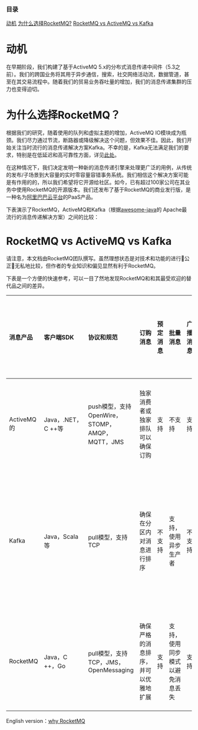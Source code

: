 ### 目录
[动机](#1)
[为什么选择RocketMQ?](#2)
[RocketMQ vs ActiveMQ vs Kafka](#3)

<h1 id="1">动机</h1>

在早期阶段，我们构建了基于ActiveMQ 5.x的分布式消息传递中间件（5.3之前）。我们的跨国业务将其用于异步通信，搜索，社交网络活动流，数据管道，甚至在其交易流程中。随着我们的贸易业务吞吐量的增加，我们的消息传递集群的压力也变得迫切。

<h1 id="2">为什么选择RocketMQ？</h1>

根据我们的研究，随着使用的队列和虚拟主题的增加，ActiveMQ IO模块成为瓶颈。我们尽力通过节流，断路器或降级解决这个问题，但效果不佳。因此，我们开始关注当时流行的消息传递解决方案Kafka。不幸的是，Kafka无法满足我们的要求，特别是在低延迟和高可靠性方面，详见[此处](https://rocketmq.apache.org/rocketmq/how-to-support-more-queues-in-rocketmq/)。

在这种情况下，我们决定发明一种新的消息传递引擎来处理更广泛的用例，从传统的发布/子场景到大容量的实时零容量容错事务系统。我们相信这个解决方案可能是有作用的的，所以我们希望将它开源给社区。如今，已有超过100家公司在其业务中使用RocketMQ的开源版本。我们还发布了基于RocketMQ的商业发行版，是一种名为[阿里巴巴云平台](https://www.alibabacloud.com/zh)的PaaS产品。

下表演示了RocketMQ，ActiveMQ和Kafka（根据[awesome-java](https://github.com/akullpp/awesome-java)的 Apache最流行的消息传递解决方案）之间的比较：

<h1 id="3">RocketMQ vs ActiveMQ vs Kafka</h1>

请注意，本文档由RocketMQ团队撰写。虽然理想状态是对技术和功能的进行公正无私地比较，但作者的专业知识和偏见显然有利于RocketMQ。

下表是一个方便的快速参考，可以一目了然地发现RocketMQ和和其最受欢迎的替代品之间的差异。


| 消息产品 | 客户端SDK | 协议和规范 | 订购消息 | 预定消息 | 批量消息 | 广播消息 | 邮件过滤器 | 服务器触发重新传递 | 消息存储 | 消息追溯 | 消息优先级 | 高可用性和故障转移 | 消息跟踪 | 配置 | 管理和操作工具 |
| :------ | :------ | :------ | :------ | :------ | :------ | :------ | :------ | :------ | :------ | :------ | :------ | :------ | :------ | :------ | :------ |
| ActiveMQ的 | Java，.NET，C ++等 | push模型，支持OpenWire，STOMP，AMQP，MQTT，JMS | 独家消费者或独家排队可以确保订购 | 支持 | 不支持 | 支持 | 支持 |不支持 | 使用JDBC和高性能日志（例如levelDB，kahaDB）支持非常快速的持久性 | 支持 | 支持 | 支持，根据存储，如果使用kahadb，则需要ZooKeeper服务器 | 不支持 | 默认配置为低级别，用户需要优化配置参数 | 支持 |
| Kafka | Java，Scala等 | pull模型，支持TCP | 确保在分区内对消息进行排序 | 不支持 | 支持，使用异步生产者 | 不支持 | 支持，您可以使用Kafka Streams过滤邮件 | 不支持 | 高性能文件存储 | 支持 偏移量表示 | 不支持 | 支持，需要ZooKeeper服务器 | 不支持 | Kafka使用键值对格式进行配置。可以从文件或以编程方式提供这些值。| 支持，使用terminal命令公开核心指标 |
| RocketMQ | Java，C ++，Go | pull模型，支持TCP，JMS，OpenMessaging | 确保严格的消息排序，并可以优雅地扩展 | 支持 | 支持，使用同步模式以避免消息丢失 | 支持 | 支持 基于SQL92的属性过滤器表达式 | 支持 | 高性能和低延迟的文件存储 | 支持 时间戳和2个偏移量 | 不支持 | 支持 Master-Slave模型，没有其他套件 | 支持 | 开箱即用，用户只需要注意几个配置 | 支持 丰富Web和终端命令，以公开核心指标 |

English version：[why RocketMQ](http://rocketmq.apache.org/docs/motivation/)


